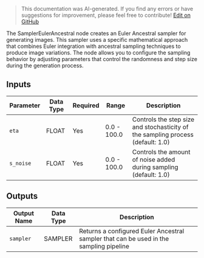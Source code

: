 > This documentation was AI-generated. If you find any errors or have suggestions for improvement, please feel free to contribute! [Edit on GitHub](https://github.com/Comfy-Org/embedded-docs/blob/main/comfyui_embedded_docs/docs/SamplerEulerAncestral/en.md)

The SamplerEulerAncestral node creates an Euler Ancestral sampler for generating images. This sampler uses a specific mathematical approach that combines Euler integration with ancestral sampling techniques to produce image variations. The node allows you to configure the sampling behavior by adjusting parameters that control the randomness and step size during the generation process.

## Inputs

| Parameter | Data Type | Required | Range | Description |
|-----------|-----------|----------|-------|-------------|
| `eta` | FLOAT | Yes | 0.0 - 100.0 | Controls the step size and stochasticity of the sampling process (default: 1.0) |
| `s_noise` | FLOAT | Yes | 0.0 - 100.0 | Controls the amount of noise added during sampling (default: 1.0) |

## Outputs

| Output Name | Data Type | Description |
|-------------|-----------|-------------|
| `sampler` | SAMPLER | Returns a configured Euler Ancestral sampler that can be used in the sampling pipeline |
